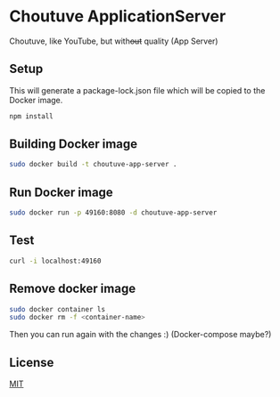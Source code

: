 # Choutuve ApplicationServer

Choutuve, like YouTube, but with~~out~~ quality (App Server)

## Setup

This will generate a package-lock.json file which will be copied to the Docker image.

```bash
npm install
```

## Building Docker image

```bash
sudo docker build -t choutuve-app-server .
```

## Run Docker image

```bash
sudo docker run -p 49160:8080 -d choutuve-app-server
```

## Test

```bash
curl -i localhost:49160
```

## Remove docker image
```bash
sudo docker container ls
sudo docker rm -f <container-name>
```

Then you can run again with the changes :)
(Docker-compose maybe?)

## License
[MIT](https://choosealicense.com/licenses/mit/)
